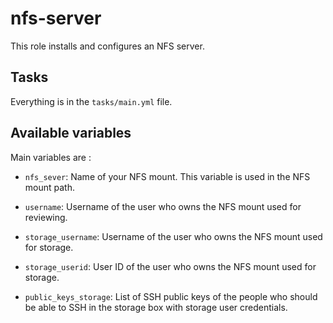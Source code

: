 # nfs-server

This role installs and configures an NFS server.

## Tasks

Everything is in the `tasks/main.yml` file.

## Available variables

Main variables are :

* `nfs_sever`:           Name of your NFS mount. This variable is used in the
                         NFS mount path.

* `username`:            Username of the user who owns the NFS mount used for
                         reviewing.

* `storage_username`:    Username of the user who owns the NFS mount used for
                         storage.

* `storage_userid`:      User ID of the user who owns the NFS mount used for
                         storage.

* `public_keys_storage`: List of SSH public keys of the people who should be
                         able to SSH in the storage box with storage user
                         credentials.
